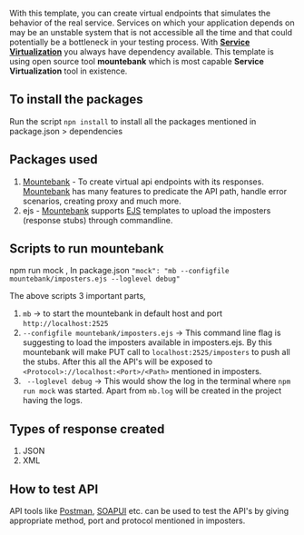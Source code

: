With this template, you can create virtual endpoints that simulates the behavior of the real service. Services on which your application depends on may be an unstable system that is not accessible all the time and that could potentially be a bottleneck in your testing process. With [**Service Virtualization**](https://smartbear.com/learn/software-testing/what-is-service-virtualization/) you always have dependency available. This template is using open source tool **mountebank** which is most capable **Service Virtualization** tool in existence.

## To install the packages

Run the script ```npn install``` to install all the packages mentioned in package.json > dependencies

## Packages used
1) [Mountebank](http://www.mbtest.org/) - To create virtual api endpoints with its responses. [Mountebank](http://www.mbtest.org/docs/mentalModel) has many features to predicate the API path, handle error scenarios, creating proxy and much more. 
2) ejs - [Mountebank](http://www.mbtest.org/docs/commandLine) supports [EJS](https://ejs.co/) templates to upload the imposters (response stubs) through commandline.

## Scripts to run mountebank
npm run mock , In package.json ``"mock": "mb --configfile mountebank/imposters.ejs --loglevel debug"``

The above scripts 3 important parts,
1) ```mb``` -> to start the mountebank in default host and port ```http://localhost:2525```
2) ```--configfile mountebank/imposters.ejs``` -> This command line flag is suggesting to load the imposters available in imposters.ejs. By this mountebank will make PUT call to ```localhost:2525/imposters``` to push all the stubs. After this all the API's will be exposed to ```<Protocol>://localhost:<Port>/<Path>``` mentioned in imposters.
3) ``` --loglevel debug``` -> This would show the log in the terminal where ```npm run mock``` was started. Apart from ```mb.log``` will be created in the project having the logs.

## Types of response created
1) JSON
2) XML

## How to test API

API tools like [Postman](https://www.postman.com/), [SOAPUI](https://www.soapui.org/) etc. can be used to test the API's by giving appropriate method, port and protocol mentioned in imposters.
